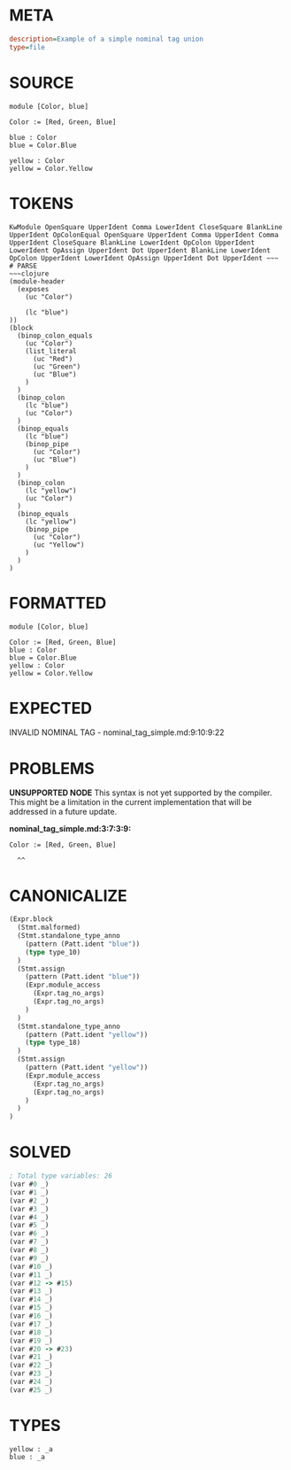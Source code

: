 # META
~~~ini
description=Example of a simple nominal tag union
type=file
~~~
# SOURCE
~~~roc
module [Color, blue]

Color := [Red, Green, Blue]

blue : Color
blue = Color.Blue

yellow : Color
yellow = Color.Yellow
~~~
# TOKENS
~~~text
KwModule OpenSquare UpperIdent Comma LowerIdent CloseSquare BlankLine UpperIdent OpColonEqual OpenSquare UpperIdent Comma UpperIdent Comma UpperIdent CloseSquare BlankLine LowerIdent OpColon UpperIdent LowerIdent OpAssign UpperIdent Dot UpperIdent BlankLine LowerIdent OpColon UpperIdent LowerIdent OpAssign UpperIdent Dot UpperIdent ~~~
# PARSE
~~~clojure
(module-header
  (exposes
    (uc "Color")

    (lc "blue")
))
(block
  (binop_colon_equals
    (uc "Color")
    (list_literal
      (uc "Red")
      (uc "Green")
      (uc "Blue")
    )
  )
  (binop_colon
    (lc "blue")
    (uc "Color")
  )
  (binop_equals
    (lc "blue")
    (binop_pipe
      (uc "Color")
      (uc "Blue")
    )
  )
  (binop_colon
    (lc "yellow")
    (uc "Color")
  )
  (binop_equals
    (lc "yellow")
    (binop_pipe
      (uc "Color")
      (uc "Yellow")
    )
  )
)
~~~
# FORMATTED
~~~roc
module [Color, blue]

Color := [Red, Green, Blue]
blue : Color
blue = Color.Blue
yellow : Color
yellow = Color.Yellow
~~~
# EXPECTED
INVALID NOMINAL TAG - nominal_tag_simple.md:9:10:9:22
# PROBLEMS
**UNSUPPORTED NODE**
This syntax is not yet supported by the compiler.
This might be a limitation in the current implementation that will be addressed in a future update.

**nominal_tag_simple.md:3:7:3:9:**
```roc
Color := [Red, Green, Blue]
```
      ^^


# CANONICALIZE
~~~clojure
(Expr.block
  (Stmt.malformed)
  (Stmt.standalone_type_anno
    (pattern (Patt.ident "blue"))
    (type type_10)
  )
  (Stmt.assign
    (pattern (Patt.ident "blue"))
    (Expr.module_access
      (Expr.tag_no_args)
      (Expr.tag_no_args)
    )
  )
  (Stmt.standalone_type_anno
    (pattern (Patt.ident "yellow"))
    (type type_18)
  )
  (Stmt.assign
    (pattern (Patt.ident "yellow"))
    (Expr.module_access
      (Expr.tag_no_args)
      (Expr.tag_no_args)
    )
  )
)
~~~
# SOLVED
~~~clojure
; Total type variables: 26
(var #0 _)
(var #1 _)
(var #2 _)
(var #3 _)
(var #4 _)
(var #5 _)
(var #6 _)
(var #7 _)
(var #8 _)
(var #9 _)
(var #10 _)
(var #11 _)
(var #12 -> #15)
(var #13 _)
(var #14 _)
(var #15 _)
(var #16 _)
(var #17 _)
(var #18 _)
(var #19 _)
(var #20 -> #23)
(var #21 _)
(var #22 _)
(var #23 _)
(var #24 _)
(var #25 _)
~~~
# TYPES
~~~roc
yellow : _a
blue : _a
~~~
